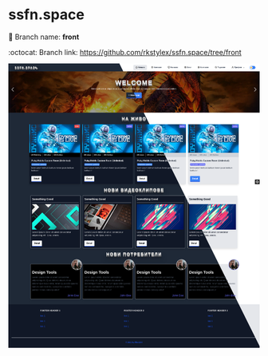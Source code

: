 # ssfn.space

:art: Branch name: **front**

:octocat: Branch link: https://github.com/rkstylex/ssfn.space/tree/front

![alt text](https://raw.githubusercontent.com/rkstylex/ssfn.space/master/assets/images/preview.png)
